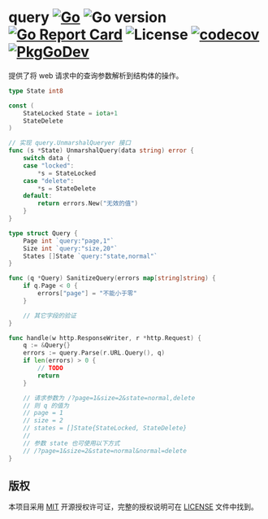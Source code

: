 query
[![Go](https://github.com/issue9/query/workflows/Go/badge.svg)](https://github.com/issue9/query/actions?query=workflow%3AGo)
![Go version](https://img.shields.io/github/go-mod/go-version/issue9/query)
[![Go Report Card](https://goreportcard.com/badge/github.com/issue9/query)](https://goreportcard.com/report/github.com/issue9/query)
![License](https://img.shields.io/github/license/issue9/query)
[![codecov](https://codecov.io/gh/issue9/query/branch/master/graph/badge.svg)](https://codecov.io/gh/issue9/query)
[![PkgGoDev](https://pkg.go.dev/badge/github.com/issue9/query/v2)](https://pkg.go.dev/github.com/issue9/query/v2)
======

提供了将 web 请求中的查询参数解析到结构体的操作。

```go
type State int8

const (
    StateLocked State = iota+1
    StateDelete
)

// 实现 query.UnmarshalQueryer 接口
func (s *State) UnmarshalQuery(data string) error {
    switch data {
    case "locked":
        *s = StateLocked
    case "delete":
        *s = StateDelete
    default:
        return errors.New("无效的值")
    }
}

type struct Query {
    Page int `query:"page,1"`
    Size int `query:"size,20"`
    States []State `query:"state,normal"`
}

func (q *Query) SanitizeQuery(errors map[string]string) {
    if q.Page < 0 {
        errors["page"] = "不能小于零"
    }

    // 其它字段的验证
}

func handle(w http.ResponseWriter, r *http.Request) {
    q := &Query{}
    errors := query.Parse(r.URL.Query(), q)
    if len(errors) > 0 {
        // TODO
        return
    }

    // 请求参数为 /?page=1&size=2&state=normal,delete
    // 则 q 的值为
    // page = 1
    // size = 2
    // states = []State{StateLocked, StateDelete}
    //
    // 参数 state 也可使用以下方式
    // /?page=1&size=2&state=normal&normal=delete
}
```

版权
----

本项目采用 [MIT](https://opensource.org/licenses/MIT) 开源授权许可证，完整的授权说明可在 [LICENSE](LICENSE) 文件中找到。
